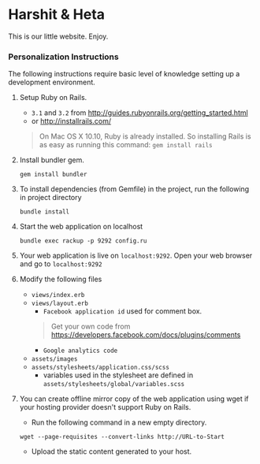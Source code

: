 # Harshit & Heta

This is our little website. Enjoy.


### Personalization Instructions

The following instructions require basic level of knowledge setting up a development environment.

1. Setup Ruby on Rails. 
    * `3.1` and `3.2` from http://guides.rubyonrails.org/getting_started.html
    * or http://installrails.com/
    > On Mac OS X 10.10, Ruby is already installed. So installing Rails is as easy as running this command: `gem install rails`

2. Install bundler gem.
    ```
    gem install bundler
    ```

3. To install dependencies (from Gemfile) in the project, run the following in project directory
    ```
    bundle install
    ```

4. Start the web application on localhost
    ```
    bundle exec rackup -p 9292 config.ru
    ```

5. Your web application is live on `localhost:9292`. Open your web browser and go to `localhost:9292`

6. Modify the following files
    * `views/index.erb`
    * `views/layout.erb` 
        * `Facebook application id` used for comment box.
        > Get your own code from https://developers.facebook.com/docs/plugins/comments
        * `Google analytics code`
    * `assets/images`
    * `assets/stylesheets/application.css/scss`
        * variables used in the stylesheet are defined in `assets/stylesheets/global/variables.scss`

7. You can create offline mirror copy of the web application using wget if your hosting provider doesn't support Ruby on Rails.
    * Run the following command in a new empty directory.
    ```
    wget --page-requisites --convert-links http://URL-to-Start
    ```
    * Upload the static content generated to your host.

